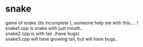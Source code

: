 # snake
game of snake (its incomplete ), someone help me with this.... !
<br>
snake1.cpp is snake with just mouth..
<br>
snake2.cpp is with tail..(have bugs)
<br>
snake3.cpp will have growing tail, but will have bugs..